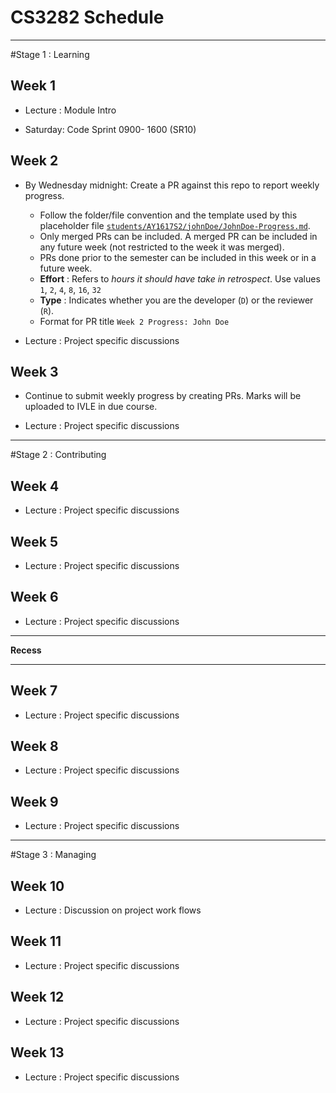 # CS3282 Schedule

---

#Stage 1 : Learning

## Week 1

* Lecture : Module Intro

* Saturday: Code Sprint 0900- 1600 (SR10)

## Week 2

* By Wednesday midnight: Create a PR against this repo to report weekly progress.
  * Follow the folder/file convention and the template used by this placeholder file 
    [`students/AY1617S2/johnDoe/JohnDoe-Progress.md`](../students/AY1617S2/johnDoe/JohnDoe-Progress.md).
  * Only merged PRs can be included. 
    A merged PR can be included in any future week (not restricted to the week it was merged). 
  * PRs done prior to the semester can be included in this week or in a future week.
  * **Effort** : Refers to _hours it should have take in retrospect_. Use values `1`, `2`, `4`, `8`, `16`, `32`
  * **Type** : Indicates whether you are the developer (`D`) or the reviewer (`R`).
  * Format for PR title `Week 2 Progress: John Doe`

* Lecture : Project specific discussions

## Week 3

* Continue to submit weekly progress by creating PRs. Marks will be uploaded to IVLE in due course.

* Lecture : Project specific discussions

---

#Stage 2 : Contributing

## Week 4

* Lecture : Project specific discussions

## Week 5

* Lecture : Project specific discussions

## Week 6

* Lecture : Project specific discussions

---

**Recess** 

---

## Week 7

* Lecture : Project specific discussions

## Week 8

* Lecture : Project specific discussions

## Week 9

* Lecture : Project specific discussions

---

#Stage 3 : Managing

## Week 10

* Lecture : Discussion on project work flows

## Week 11

* Lecture : Project specific discussions

## Week 12

* Lecture : Project specific discussions

## Week 13

* Lecture : Project specific discussions

